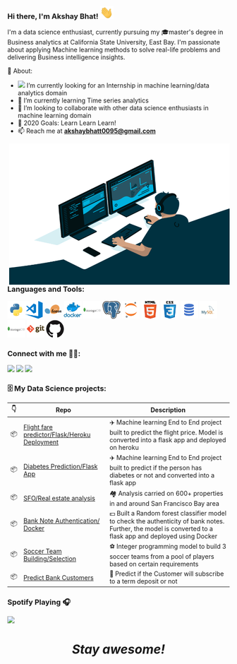 ### Hi there, I'm Akshay Bhat! <img src="https://github.com/akshaybhatt0095/PYTHON-A-Z/blob/master/Hi.gif" width="30px">

I'm a data science enthusiast, currently pursuing my 🎓master's degree in Business analytics at California State University, East Bay.
I'm passionate about applying Machine learning methods to solve real-life problems and delivering Business intelligence insights.

🧐 About:

- <img src="https://media.giphy.com/media/WUlplcMpOCEmTGBtBW/giphy.gif" width="30"> I’m currently looking for an Internship in machine learning/data analytics domain
- 🌱 I’m currently learning Time series analytics
- 👯 I’m looking to collaborate with other data science enthusiasts in machine learning domain
- 🥅 2020 Goals: Learn Learn Learn!
- 📫 Reach me at **akshaybhatt0095@gmail.com**

<img align="right" alt="GIF" src="https://github.com/akshaybhatt0095/PYTHON-A-Z/blob/master/code.gif?raw=true" width="500" height="320" />

### Languages and Tools:

<img target="_blank" width="40px" src="https://raw.githubusercontent.com/github/explore/80688e429a7d4ef2fca1e82350fe8e3517d3494d/topics/python/python.png"/><img target="_blank" width="40px" src="https://raw.githubusercontent.com/github/explore/80688e429a7d4ef2fca1e82350fe8e3517d3494d/topics/visual-studio-code/visual-studio-code.png"/> 
<img height="40" src="https://raw.githubusercontent.com/github/explore/80688e429a7d4ef2fca1e82350fe8e3517d3494d/topics/scikit-learn/scikit-learn.png">
<img height="40" src="https://raw.githubusercontent.com/github/explore/80688e429a7d4ef2fca1e82350fe8e3517d3494d/topics/docker/docker.png">
<img height="40" src="https://raw.githubusercontent.com/github/explore/80688e429a7d4ef2fca1e82350fe8e3517d3494d/topics/mongodb/mongodb.png">
<img height="40" src="https://raw.githubusercontent.com/github/explore/80688e429a7d4ef2fca1e82350fe8e3517d3494d/topics/postgresql/postgresql.png">
<img height="40" src="https://raw.githubusercontent.com/github/explore/80688e429a7d4ef2fca1e82350fe8e3517d3494d/topics/jupyter-notebook/jupyter-notebook.png">
<img target="_blank" width="40px" src="https://raw.githubusercontent.com/github/explore/80688e429a7d4ef2fca1e82350fe8e3517d3494d/topics/html/html.png"/>
<img target="_blank" width="40px" src="https://raw.githubusercontent.com/github/explore/80688e429a7d4ef2fca1e82350fe8e3517d3494d/topics/css/css.png"/>
<img target="_blank" width="40px" src="https://raw.githubusercontent.com/github/explore/80688e429a7d4ef2fca1e82350fe8e3517d3494d/topics/sql/sql.png"/>
<img target="_blank" width="40px" src="https://raw.githubusercontent.com/github/explore/80688e429a7d4ef2fca1e82350fe8e3517d3494d/topics/mysql/mysql.png"/>
<img target="_blank" width="40px" src="https://raw.githubusercontent.com/github/explore/80688e429a7d4ef2fca1e82350fe8e3517d3494d/topics/mongodb/mongodb.png"/>
<img target="_blank" width="40px" src="https://raw.githubusercontent.com/github/explore/80688e429a7d4ef2fca1e82350fe8e3517d3494d/topics/git/git.png"/>
<img target="_blank" width="40px" src="https://raw.githubusercontent.com/github/explore/78df643247d429f6cc873026c0622819ad797942/topics/github/github.png"/>

### Connect with me 🤝📱:
[<img target="_blank" src="https://img.icons8.com/doodle/64/000000/linkedin-circled.png"/>](https://www.linkedin.com/in/akshay-bhat95/)
[<img target="_blank" src="https://img.icons8.com/color/64/000000/instagram"/>](https://www.instagram.com/akshayy_gb/)
<a href="mailto:akshaybhatt0095@gmail.com"> <img src="https://img.icons8.com/fluent/48/000000/gmail.png" width="4%"/> </a>

### 🗄 My Data Science projects:

|👇 |Repo| Description|
|---|---|---|
| 📦  | [Flight fare predictor/Flask/Heroku Deployment](https://github.com/akshaybhatt0095/FLIGHT-FARE-PREDICTION-HEROKU-DEPLOYMENT) |  ✈️ Machine learning End to End project built to predict the flight price. Model is converted into a flask app and deployed on heroku  |
| 📦  | [ Diabetes Prediction/Flask App](https://github.com/akshaybhatt0095/DIABETES-PREDICTION-FLASK-APP) |  ✈️ Machine learning End to End project built to predict if the person has diabetes or not and converted into a flask app  |
| 📦 | [SFO/Real estate analysis](https://github.com/akshaybhatt0095/REAL-ESTATE-ANALYSIS-SFO) | 🏘️ Analysis carried on 600+ properties in and around San Francisco Bay area |
| 📦 | [Bank Note Authentication/ Docker](https://github.com/akshaybhatt0095/BANK-NOTE-AUTHENTICATION-WITH-DOCKER-DEPLOYMENT) | 💵 Built a Random forest classifier model to check the authenticity of bank notes. Further, the model is converted to a flask app and deployed using Docker  |
| 📦 | [ Soccer Team Building/Selection](https://github.com/akshaybhatt0095/INTEGER-PROGRAMMING-MODEL-FOR-TEAM-SELECTION) | ⚽ Integer programming model to build 3 soccer teams from a pool of players based on certain requirements  |
| 📦  | [ Predict Bank Customers ](https://github.com/akshaybhatt0095/MACHINE-LEARNING-PROJECTS/tree/master/Predict%20Bank%20Customers) |  🏦  Predict if the Customer will subscribe to a term deposit or not |

### Spotify Playing 🎧
[<img src="https://now-playing-codestackr.vercel.app/api/spotify-playing"/>](https://open.spotify.com/user/Akshaybhatt)

<h1 align='center'><i>Stay awesome!</i></h1>
